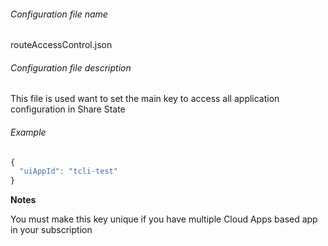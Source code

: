 ###### Configuration file name

routeAccessControl.json

###### Configuration file description

This file is used want to set the main key to access all application configuration in Share State


###### Example
```javascript
{
  "uiAppId": "tcli-test"
}
```

**Notes** 

You must make this key unique if you have multiple Cloud Apps based app in your subscription
